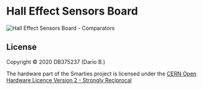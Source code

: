 # Hall Effect Sensors Board

![Hall Effect Sensors Board - Comparators](https://github.com/DB375237/smarties/blob/master/images/2003-hall-sensors.png)

## License

Copyright © 2020 DB375237 (Dario B.)

The hardware part of the Smarties project is licensed under the [CERN Open Hardware Licence Version 2 - Strongly Reciprocal](https://github.com/DB375237/smarties/blob/master/hardware/LICENSE.md)